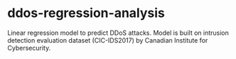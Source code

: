 # ddos-regression-analysis
Linear regression model to predict DDoS attacks. Model is built on intrusion detection evaluation dataset (CIC-IDS2017) by Canadian Institute for Cybersecurity.
